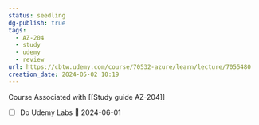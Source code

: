 ```yaml
---
status: seedling
dg-publish: true
tags:
  - AZ-204
  - study
  - udemy
  - review
url: https://cbtw.udemy.com/course/70532-azure/learn/lecture/7055480
creation_date: 2024-05-02 10:19
---
```

Course Associated with  [[Study guide AZ-204]]
- [ ] Do Udemy Labs 📅 2024-06-01